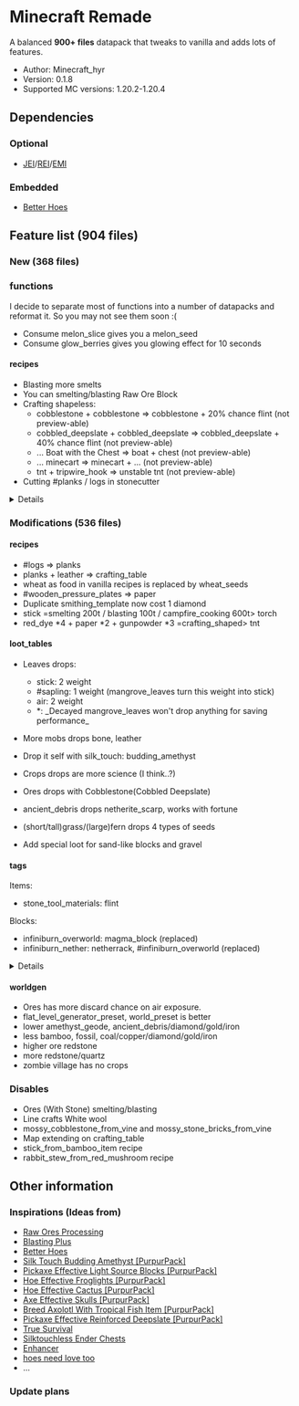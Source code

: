# Minecraft Remade

A balanced **900+ files** datapack that tweaks to vanilla and adds lots of features.

- Author: Minecraft_hyr
- Version: 0.1.8
- Supported MC versions: 1.20.2-1.20.4

## Dependencies

### Optional

- [JEI](https://modrinth.com/mod/jei)/[REI](https://modrinth.com/mod/rei)/[EMI](https://modrinth.com/mod/emi)

### Embedded

- [Better Hoes](https://modrinth.com/datapack/better-hoes)

## Feature list (904 files)

### New (368 files)

### functions

I decide to separate most of functions into a number of datapacks and reformat it. So you may not see them soon :(

- Consume melon_slice gives you a melon_seed
- Consume glow_berries gives you glowing effect for 10 seconds

#### recipes

- Blasting more smelts
- You can smelting/blasting Raw Ore Block
- Crafting shapeless:
  - cobblestone + cobblestone => cobblestone + 20% chance flint (not preview-able)
  - cobbled_deepslate + cobbled_deepslate => cobbled_deepslate + 40% chance flint (not preview-able)
  - ... Boat with the Chest => boat + chest (not preview-able)
  - ... minecart => minecart + ... (not preview-able)
  - tnt + tripwire_hook => unstable tnt (not preview-able)
- Cutting #planks / logs in stonecutter

<details>

#### recipes

- Crafting shaped
  - golden_apple + gold_block \*8 => enchanted_golden_apple
  - emerald \*2 + gold_block \*2 + gold_ingot \*3 => totem_of_undying
  - string + phantom_membrane \*6 => elytra
  - blackstone + gold_nugget \*8 => gilded_blackstone
  - bones \*8 => skeleton_skull
  - skeleton_skull + wither_rose \*8 => wither_skull
  - skeleton_skull + rotten_flesh \*8 => zombie_head
  - ...
- Smelting 200t / Blasting 100t:
  - glow_ink_sac / glow_berries => glowstone_dust + 0.1 exp
  - tuff => andesite + 0.1 exp
  - dripstone_block => calcite + 0.1 exp
  - mud => clay + 0.1 exp
  - bell / clock / golden_horse_armor => gold_ingot
  - cauldron / compass / iron_horse_armor => iron_ingot
  - prismarine_shard => prismarine_crystals + 0.25 exp
  - nether_wart => red_dye
  - granite => netherrack + 0.1 exp
- Smelting 200t / Blasting 100t / Campfire_cooking 600t:
  - #saplings => dead_bush
  - rotten_flesh => rabbit_hide + 1.0 exp
- Stonecutting:
  - amethyst_block => amethyst_shard \*9
  - bricks => brick \*8
  - nether_bricks => nether_brick \*4
  - pumpkin => carved_pumpkin \*1 + pumpkin_seeds \*4 (not preview-able)
  - stone => cobblestone \*1
  - deepslate => cobbled_deepslate \*1
  - tuff => gravel \*1
  - magma_block => magma_cream \*4
  - dripstone_block => pointed_dripstone \*4
  - prismarine => prismarine_shard \*9
  - quartz_block => quartz \*9
  - granite => red_sand \*1
  - sandstone => sand \*2
  - red_sandstone => red_sand \*2
  - diorite => sand \*1
  - snow_block => snow \*8
  - honeycomb_block => honeycomb \*4
  - soul_soil => soul_sand \*1
  - brick => Any pottery_sherd \*1
  - tuff => gravel \*2
  - sandstone => sand \*2
  - red_sandstone => red_sand \*2
  - cobblestone => flint \*1
  - cobbled_deepslate => flint \*2
- Smoking:
  - stone => black_stone
  - white_dye => light_gray_dye
  - light_gray_dye => gray_dye
  - gray_dye => black_dye
- Crafting shapeless:
  - gravel + clay => dirt
  - sand + mud => dirt
  - dirt + brown_mushroom => mycelium
  - dirt + short_grass => grass_block
  - dirt + hanging_roots => rooted_dirt
  - paper + piglin_head => piglin_banner_pattern
  - netherrack + warped_root => warped_nylium
  - netherrack + crimson_root => crimson_nylium
  - iron_nugget + echo_shard => disc_fragment_5
  - tall_grass => short_grass \*2
  - large_fern => fern \*2
  - melon => melon_slice \*8
  - redstone => red_dye
  - popped_chorus_fruit => purple_dye
  - leather => rabbit_hide \*4
  - snow_block => snowball \*8
  - snow \*8 => snow_block
  - dead_bush => stick
  - #vine => string
  - #wool => string \*9
  - beetroot => sugar
  - chorus_fruit => ender_pearl
- Smithing transform:
  - obsidian + ghast_tear => crying_obsidian
  - damaged_anvil + iron_block => chipped_anvil
  - chipped_anvil + iron_block => anvil
  - stone + stone => deepslate
  - gravel + gravel => tuff
  - cobblestone + ender_pearl => end_stone
  - weeping_vines + ender_pearl => twisting_vines
  - crimson_fungus + ender_pearl => warped_fungus
  - crimson_roots + ender_pearl => warped_roots
  - vine + nether_wart => weeping_vines
  - amethyst_shard + sculk => echo_shard
  - sweet_berries + glowstone_dust => glow_berries
  - ink_sac + glowstone_dust => glow_ink_sac
  - brown_mushroom + fermented_spider_eye => red_mushroom

</details>

### Modifications (536 files)

#### recipes

- #logs => planks
- planks + leather => crafting_table
- wheat as food in vanilla recipes is replaced by wheat_seeds
- #wooden_pressure_plates => paper
- Duplicate smithing_template now cost 1 diamond
- stick =smelting 200t / blasting 100t / campfire_cooking 600t> torch
- red_dye \*4 + paper \*2 + gunpowder \*3 =crafting_shaped> tnt

#### loot_tables

- Leaves drops:

  - stick: 2 weight
  - #sapling: 1 weight (mangrove_leaves turn this weight into stick)
  - air: 2 weight
  - \*: \_Decayed mangrove_leaves won't drop anything for saving performance\_

- More mobs drops bone, leather
- Drop it self with silk_touch: budding_amethyst
- Crops drops are more science (I think..?)
- Ores drops with Cobblestone(Cobbled Deepslate)
- ancient_debris drops netherite_scarp, works with fortune
- (short/tall)grass/(large)fern drops 4 types of seeds
- Add special loot for sand-like blocks and gravel

#### tags

Items:

- stone_tool_materials: flint

Blocks:

- infiniburn_overworld: magma_block (replaced)
- infiniburn_nether: netherrack, #infiniburn_overworld (replaced)

<details>

#### recipes

- Smithing transform
  - ice + ice => packed_ice
  - packed_ice + packed_ice => blue_ice
  - sand + sand => sandstone
  - red_sand + red_sand => red_sandstone
  - stone + quartz => diorite
  - diorite + quartz => granite
- clay / bricks-like block (require 8 items as ingredient / to un-craft / drop 8 item)
- Crafting shaped
  - carrot + gold_ingot \*4 => golden_carrot
  - #wool + stick => #banner
  - heart_of_the_sea + nautilus_shell => conduit
  - obsidian \*3 + book + redstone_block + diamond \*2 => enchanting_table
  - amethyst_shard \*4 + ender_eye + glass \*3 + ghast_tear => end_crystal
  - #slabs \*5(raft: 3) + wooden_shovel \*2 => boat
  - iron_ingot \*5 => hopper
  - string \*5 => lead
- Better redstone block**s** recipes
- Crafting shapeless
  - better rail recipe
  - stick \*6 => ladder
  - milk_bucket + sweet_berries + sugar + bread + egg => cake
  - iron_ingot, iron_nugget \*3, planks \*3 => shield
  - arrow + glowstone_dust => spectral_arrow
  - skeleton_skull/wither_skeleton_skull => skull_banner_pattern
  - blocks need 1 dye to dye
  - bone/nautilus_shell => bone_meal
  - piston + slime_ball => sticky_piston
- dried_kelp cooking time is 50% of vanilla
- Tweaked smelting/blasting raw resource experience
- Stonecutting
  - glass => glass_pane \*8

#### loot_tables

- Little tweaks to archaeology
- Full bee_nest/beehive drops honeycomb
- cake drop it self when no bite
- bookshelf drops it self
- melon drop it self when not axe
- chorus_flower drop chorus_fruit / silk_touch drop itself
- chorus_plant drop nothing / silk_touch drop itself
- jungle_temple_dispenser possibly drop poison/harming tipped_arrow
- villager-like mobs drops emerald
- sniffer drop moss_block
- snow_golem drop carved_pumpkin if it's pumpkined
- Some mobs drops smithing_template
- player drop a player_head
- twisting_vine & weeping_vine always drop itself
- sliver_fish drop iron_nugget

#### tags

Items:

- axolotl_tempt_items: tropical_fish
- stone_crafting_materials: basalt

Blocks:

- beacon_base_blocks: (waxed\_)copper_block
- dampens_vibrations: #beds
- enderman_holdable: suspicious\_(gravel/sand), cobweb, soul\_(sand/soil), snow
- needs_stone_tool: iron-style blocks, gold-style blocks, deepslate-style blocks, copper-style blocks (replaced)
- needs_iron_tool: diamond_block, emerald_block, (crying)obsidian, respawn_anchor, amethyst_block, budding_amethyst (replaced)
- needs_diamond_tool: netherite_block, ancient_debris (replaced)
- snow_layer_cannot_survive_on: #ice, spawner, barrier (replaced)
- sword_efficient: cactus, hay_block, mushroom_block, (tall\_)seagrass, kelp(\_plant), bee_nest, beehive, sculk_vein, glow_lichen (replaced)
- mineable/axe: leaves, beds, bamboo_sapling, bamboo, cactus, shroomlight, #froglights
- mineable/hoe: attached\_(melon/pumpkin)\_stem, beetroots, big_dripleaf_stem, big_dripleaf, carrots, carved_pumpkin, cave_vines(\_plant), chorus_flower, chorus_plant, cocoa, brown_mushroom_block, brown_mushroom, dead_bush, fern, glow_lichen, short_grass, hanging_roots, jack_o_lantern, melon, mushroom_stem, lily_pad, large_fern, nether_wart, potatoes, pumpkin, red_mushroom_block, red_mushroom, small_dripleaf, spore_blossom, sugar_cane, sweet_berry_bush, tall_grass, twisting_vines_plant, twisting_vines, vine, warped_fungus, weeping_vines_plant, weeping_vines, wheat, azalea, crimson_fungus, #flowers, crimson_roots, warped_roots, nether_sprouts, sea_pickle, #saplings, #crops
- mineable/pickaxe: beacon, reinforced_deepslate, (stained/)glass(pane)(tinted_glass), glowstone, sea_lantern, redstone_lamp, froglights
- mineable/shovel: powder_snow

</details>

#### worldgen

- Ores has more discard chance on air exposure.
- flat_level_generator_preset, world_preset is better
- lower amethyst_geode, ancient_debris/diamond/gold/iron
- less bamboo, fossil, coal/copper/diamond/gold/iron
- higher ore redstone
- more redstone/quartz
- zombie village has no crops

### Disables

- Ores (With Stone) smelting/blasting
- Line crafts White wool
- mossy_cobblestone_from_vine and mossy_stone_bricks_from_vine
- Map extending on crafting_table
- stick_from_bamboo_item recipe
- rabbit_stew_from_red_mushroom recipe

## Other information

### Inspirations (Ideas from)

- [Raw Ores Processing](https://modrinth.com/datapack/raw-ores-processing)
- [Blasting Plus](https://modrinth.com/datapack/blasting-plus)
- [Better Hoes](https://modrinth.com/datapack/better-hoes)
- [Silk Touch Budding Amethyst [PurpurPack]](https://modrinth.com/datapack/purpurpacks-silk-touch-budding-amethyst)
- [Pickaxe Effective Light Source Blocks [PurpurPack]](https://modrinth.com/datapack/purpurpacks-pickaxe-effective-light-source-blocks)
- [Hoe Effective Froglights [PurpurPack]](https://modrinth.com/datapack/purpurpacks-hoe-effective-froglights)
- [Hoe Effective Cactus [PurpurPack]](https://modrinth.com/datapack/purpurpacks-hoe-effective-cactus)
- [Axe Effective Skulls [PurpurPack]](https://modrinth.com/datapack/purpurpacks-axe-effective-skulls)
- [Breed Axolotl With Tropical Fish Item [PurpurPack]](https://modrinth.com/datapack/purpurpack-breed-axolotl-with-tropical-fish-item/versions)
- [Pickaxe Effective Reinforced Deepslate [PurpurPack]](https://modrinth.com/datapack/purpurpacks-pickaxe-effective-reinforced-deepslate)
- [True Survival](https://modrinth.com/datapack/true-survival)
- [Silktouchless Ender Chests](https://modrinth.com/datapack/silktouchless-ender-chests)
- [Enhancer](https://modrinth.com/mod/enhancer-mod)
- [hoes need love too](https://modrinth.com/datapack/hoes-need-love-too)
- ...

### Update plans
